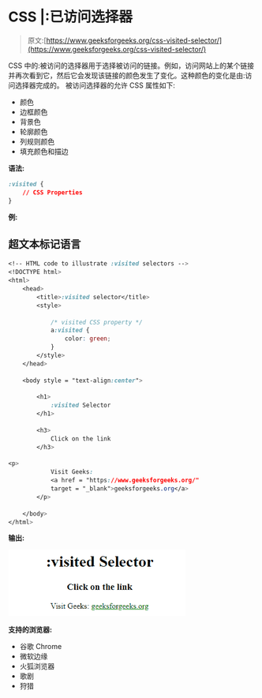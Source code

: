 # CSS |:已访问选择器

> 原文:[https://www.geeksforgeeks.org/css-visited-selector/](https://www.geeksforgeeks.org/css-visited-selector/)

CSS 中的:被访问的选择器用于选择被访问的链接。例如，访问网站上的某个链接并再次看到它，然后它会发现该链接的颜色发生了变化。这种颜色的变化是由:访问选择器完成的。
被访问选择器的允许 CSS 属性如下:

*   颜色
*   边框颜色
*   背景色
*   轮廓颜色
*   列规则颜色
*   填充颜色和描边

**语法:**

```css
:visited {
    // CSS Properties
}
```

**例:**

## 超文本标记语言

```css
<!-- HTML code to illustrate :visited selectors -->
<!DOCTYPE html>
<html>
    <head>
        <title>:visited selector</title>
        <style>

            /* visited CSS property */
            a:visited {
                color: green;
            }
        </style>
    </head>

    <body style = "text-align:center">

        <h1>
            :visited Selector
        </h1>

        <h3>
            Click on the link
        </h3>

<p>
            Visit Geeks:
            <a href = "https://www.geeksforgeeks.org/"
            target = "_blank">geeksforgeeks.org</a>
        </p>

    </body>
</html>                   
```

**输出:**

![](img/0c27191b104c6138edbe5b816c17637c.png)

**支持的浏览器:**

*   谷歌 Chrome
*   微软边缘
*   火狐浏览器
*   歌剧
*   狩猎